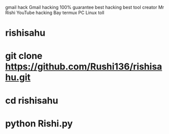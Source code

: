gmail hack Gmail hacking 100% guarantee best hacking best tool
creator Mr Rishi YouTube hacking Bay termux PC Linux toll
# rishisahu
# git clone https://github.com/Rushi136/rishisahu.git
# cd rishisahu
# python Rishi.py
